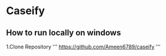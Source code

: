 # Caseify
## How to run locally on windows
1.Clone Repository
'''
https://github.com/Ameen6789/caseify
'''
